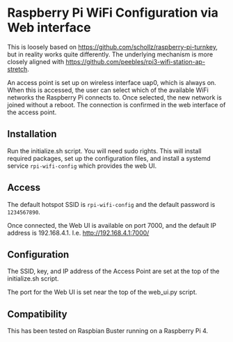 # Raspberry Pi WiFi Configuration via Web interface

This is loosely based on https://github.com/schollz/raspberry-pi-turnkey, but in reality works quite differently. The underlying mechanism is more closely aligned with https://github.com/peebles/rpi3-wifi-station-ap-stretch.

An access point is set up on wireless interface uap0, which is always on. When this is accessed, the user can select which of the available WiFi networks the Raspberry Pi connects to. Once selected, the new network is joined without a reboot. The connection is confirmed in the web interface of the access point.

## Installation
Run the initialize.sh script. You will need sudo rights. This will install required packages, set up the configuration files, and install a systemd service `rpi-wifi-config` which provides the web UI.

## Access
The default hotspot SSID is `rpi-wifi-config` and the default password is `1234567890`.

Once connected, the Web UI is available on port 7000, and the default IP address is 192.168.4.1. I.e. http://192.168.4.1:7000/

## Configuration
The SSID, key, and IP address of the Access Point are set at the top of the initialize.sh script.

The port for the Web UI is set near the top of the web_ui.py script.

## Compatibility
This has been tested on Raspbian Buster running on a Raspberry Pi 4.